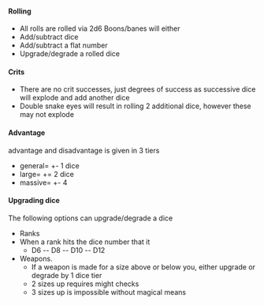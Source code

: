 #### Rolling
- All rolls are rolled via 2d6
Boons/banes will either
- Add/subtract dice
- Add/subtract a flat number
- Upgrade/degrade a rolled dice

#### Crits
- There are no crit successes, just degrees of success as successive dice will explode and add another dice
- Double snake eyes will result in rolling 2 additional dice, however these may not explode

#### Advantage
advantage and disadvantage is given in 3 tiers
- general= +- 1 dice
- large= += 2 dice
- massive= +- 4

#### Upgrading dice
The following options can upgrade/degrade a dice
- Ranks
- When a rank hits the dice number that it 
	- D6 -- D8 -- D10 -- D12
- Weapons. 
	- If a weapon is made for a size above or below you, either upgrade or degrade by 1 dice tier
	- 2 sizes up requires might checks
	- 3 sizes up is impossible without magical means






